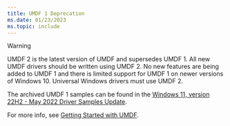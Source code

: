 ```yaml
---
title: UMDF 1 Deprecation
ms.date: 01/23/2023
ms.topic: include
---
```


> [!WARNING]
> UMDF 2 is the latest version of UMDF and supersedes UMDF 1.  All new UMDF drivers should be written using UMDF 2.  No new features are being added to UMDF 1 and there is limited support for UMDF 1 on newer versions of Windows 10.  Universal Windows drivers must use UMDF 2.
>
> The archived UMDF 1 samples can be found in the [Windows 11, version 22H2 - May 2022 Driver Samples Update](https://github.com/microsoft/Windows-driver-samples/releases/tag/win11-22h2).
>
> For more info, see [Getting Started with UMDF](../wdf/getting-started-with-umdf-version-2.md).
